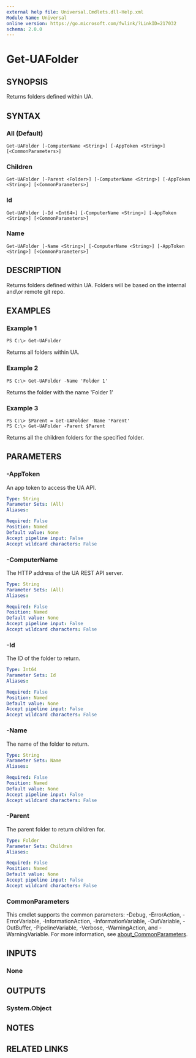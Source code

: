 ```yaml
---
external help file: Universal.Cmdlets.dll-Help.xml
Module Name: Universal
online version: https://go.microsoft.com/fwlink/?LinkID=217032
schema: 2.0.0
---
```


# Get-UAFolder

## SYNOPSIS
Returns folders defined within UA.

## SYNTAX

### All (Default)
```
Get-UAFolder [-ComputerName <String>] [-AppToken <String>] [<CommonParameters>]
```

### Children
```
Get-UAFolder [-Parent <Folder>] [-ComputerName <String>] [-AppToken <String>] [<CommonParameters>]
```

### Id
```
Get-UAFolder [-Id <Int64>] [-ComputerName <String>] [-AppToken <String>] [<CommonParameters>]
```

### Name
```
Get-UAFolder [-Name <String>] [-ComputerName <String>] [-AppToken <String>] [<CommonParameters>]
```

## DESCRIPTION
Returns folders defined within UA.
Folders will be based on the internal and\or remote git repo.

## EXAMPLES

### Example 1
```
PS C:\> Get-UAFolder
```

Returns all folders within UA.

### Example 2
```
PS C:\> Get-UAFolder -Name 'Folder 1'
```

Returns the folder with the name 'Folder 1'

### Example 3
```
PS C:\> $Parent = Get-UAFolder -Name 'Parent'
PS C:\> Get-UAFolder -Parent $Parent
```

Returns all the children folders for the specified folder.

## PARAMETERS

### -AppToken
An app token to access the UA API.

```yaml
Type: String
Parameter Sets: (All)
Aliases:

Required: False
Position: Named
Default value: None
Accept pipeline input: False
Accept wildcard characters: False
```

### -ComputerName
The HTTP address of the UA REST API server.

```yaml
Type: String
Parameter Sets: (All)
Aliases:

Required: False
Position: Named
Default value: None
Accept pipeline input: False
Accept wildcard characters: False
```

### -Id
The ID of the folder to return.

```yaml
Type: Int64
Parameter Sets: Id
Aliases:

Required: False
Position: Named
Default value: None
Accept pipeline input: False
Accept wildcard characters: False
```

### -Name
The name of the folder to return.

```yaml
Type: String
Parameter Sets: Name
Aliases:

Required: False
Position: Named
Default value: None
Accept pipeline input: False
Accept wildcard characters: False
```

### -Parent
The parent folder to return children for.

```yaml
Type: Folder
Parameter Sets: Children
Aliases:

Required: False
Position: Named
Default value: None
Accept pipeline input: False
Accept wildcard characters: False
```

### CommonParameters
This cmdlet supports the common parameters: -Debug, -ErrorAction, -ErrorVariable, -InformationAction, -InformationVariable, -OutVariable, -OutBuffer, -PipelineVariable, -Verbose, -WarningAction, and -WarningVariable. For more information, see [about_CommonParameters](http://go.microsoft.com/fwlink/?LinkID=113216).

## INPUTS

### None
## OUTPUTS

### System.Object
## NOTES

## RELATED LINKS
